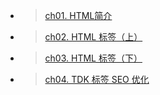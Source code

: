 - > [ch01. HTML简介](HTML/ch01)
- > [ch02. HTML 标签（上）](HTML/ch02)
- > [ch03. HTML 标签（下）](HTML/ch03)
- > [ch04. TDK 标签 SEO 优化](HTML/ch04)

